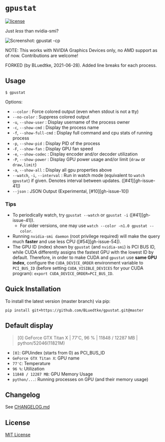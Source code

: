 `gpustat`
=========

[![license](https://img.shields.io/github/license/wookayin/gpustat.svg?maxAge=86400)](LICENSE)

Just *less* than nvidia-smi?

![Screenshot: gpustat -cp](screenshot.png)

NOTE: This works with NVIDIA Graphics Devices only, no AMD support as of now. Contributions are welcome!

FORKED (by BLuedtke, 2021-06-28).
Added line breaks for each process.


Usage
-----

`$ gpustat`

Options:

* `--color`            : Force colored output (even when stdout is not a tty)
* `--no-color`         : Suppress colored output
* `-u`, `--show-user`  : Display username of the process owner
* `-c`, `--show-cmd`   : Display the process name
* `-f`, `--show-full-cmd`   : Display full command and cpu stats of running process
* `-p`, `--show-pid`   : Display PID of the process
* `-F`, `--show-fan`   : Display GPU fan speed
* `-e`, `--show-codec` : Display encoder and/or decoder utilization
* `-P`, `--show-power` : Display GPU power usage and/or limit (`draw` or `draw,limit`)
* `-a`, `--show-all`   : Display all gpu properties above
* `--watch`, `-i`, `--interval`   : Run in watch mode (equivalent to `watch gpustat`) if given. Denotes interval between updates. ([#41][gh-issue-41])
* `--json`             : JSON Output (Experimental, [#10][gh-issue-10])

### Tips

- To periodically watch, try `gpustat --watch` or `gpustat -i` ([#41][gh-issue-41]).
    - For older versions, one may use `watch --color -n1.0 gpustat --color`.
- Running `nvidia-smi daemon` (root privilege required) will make the query much **faster** and use less CPU ([#54][gh-issue-54]).
- The GPU ID (index) shown by `gpustat` (and `nvidia-smi`) is PCI BUS ID,
  while CUDA differently assigns the fastest GPU with the lowest ID by default.
  Therefore, in order to make CUDA and `gpustat` use **same GPU index**,
  configure the `CUDA_DEVICE_ORDER` environment variable to `PCI_BUS_ID`
  (before setting `CUDA_VISIBLE_DEVICES` for your CUDA program):
  `export CUDA_DEVICE_ORDER=PCI_BUS_ID`.


Quick Installation
------------------

To install the latest version (master branch) via pip:

```
pip install git+https://github.com/BLuedtke/gpustat.git@master
```

Default display
---------------

> [0] GeForce GTX Titan X | 77'C,  96 % | 11848 / 12287 MB | python/52046(11821M)

- `[0]`: GPUindex (starts from 0) as PCI_BUS_ID
- `GeForce GTX Titan X`: GPU name
- `77'C`: Temperature
- `96 %`: Utilization
- `11848 / 12287 MB`: GPU Memory Usage
- `python/...`: Running processes on GPU (and their memory usage)

Changelog
---------

See [CHANGELOG.md](CHANGELOG.md)


License
-------

[MIT License](LICENSE)
